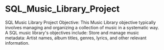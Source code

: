 # SQL_Music_Library_Project
SQL Music Library Project Objective: This Music Library objective typically involves managing and organizing a collection of music in a systematic way. A SQL music library's objectives include: Store and manage music metadata: Artist names, album titles, genres, lyrics, and other relevant information.

